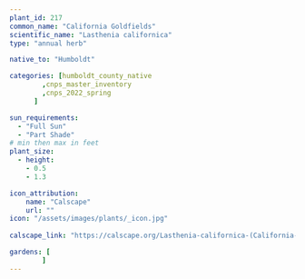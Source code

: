 ```yaml
---
plant_id: 217 
common_name: "California Goldfields"
scientific_name: "Lasthenia californica"
type: "annual herb"

native_to: "Humboldt"

categories: [humboldt_county_native
        ,cnps_master_inventory
        ,cnps_2022_spring
      ]

sun_requirements:
  - "Full Sun"
  - "Part Shade"
# min then max in feet
plant_size:
  - height: 
    - 0.5 
    - 1.3

icon_attribution: 
    name: "Calscape"
    url: ""
icon: "/assets/images/plants/_icon.jpg"
 
calscape_link: "https://calscape.org/Lasthenia-californica-(California-Goldfields)"

gardens: [
        ]
---
```








